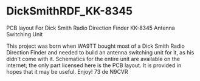 # DickSmithRDF_KK-8345
PCB layout For Dick Smith Radio Direction Finder KK-8345 Antenna Switching Unit

This project was born when WA9TT bought most of a Dick Smith Radio Direction Finder and needed to build an antenna switching unit for it, as his didn't come with it. Schematics for the entire unit are available on the internet; the only part licensed here is the PCB layout. It is provided in hopes that it may be useful. Enjoy! 73 de N9CVR
